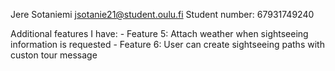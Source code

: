 Jere Sotaniemi
jsotanie21@student.oulu.fi
Student number: 67931749240

Additional features I have:
    - Feature 5: Attach weather when sightseeing information is requested
    - Feature 6: User can create sightseeing paths with custon tour message